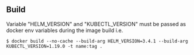 ## Build

Variable "HELM_VERSION" and "KUBECTL_VERSION" must be passed as docker env variables during the image build i.e.

```
$ docker build --no-cache --build-arg HELM_VERSION=3.4.1 --build-arg KUBECTL_VERSION=1.19.0 -t name:tag .
```
